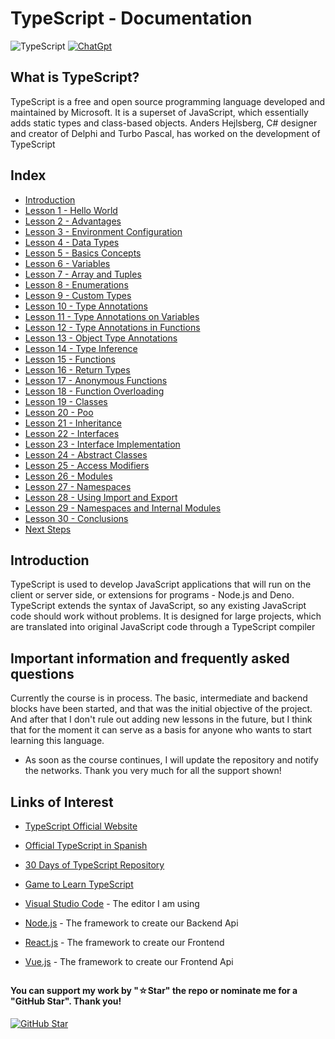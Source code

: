 # TypeScript - Documentation

![TypeScript](https://img.shields.io/badge/typescript-%23007ACC.svg?style=for-the-badge&logo=typescript&logoColor=white)
[![ChatGpt](https://img.shields.io/badge/ChatGPT-GPT--4-7CF178?style=for-the-badge&logo=openai&logoColor=white&labelColor=101010)](https://platform.openai.com)

## What is TypeScript?

TypeScript is a free and open source programming language developed and maintained by Microsoft. It is a superset of JavaScript, which essentially adds static types and class-based objects. Anders Hejlsberg, C# designer and creator of Delphi and Turbo Pascal, has worked on the development of TypeScript

## Index

* [Introduction](Introduction.ts)
* [Lesson 1 - Hello World](Hello-World.ts)
* [Lesson 2 - Advantages](Advantages.ts)
* [Lesson 3 - Environment Configuration](Environment-Configuration.ts)
* [Lesson 4 - Data Types](Data-Types.ts)
* [Lesson 5 - Basics Concepts](Basic-Concepts.ts)
* [Lesson 6 - Variables](Variables.ts)
* [Lesson 7 - Array and Tuples](Array-and-Tuples.ts)
* [Lesson 8 - Enumerations](Enumerations.ts)
* [Lesson 9 - Custom Types](Custom-Types.ts)
* [Lesson 10 - Type Annotations](Type-Annotations.ts)
* [Lesson 11 - Type Annotations on Variables](Type-Annotations-on-Variables.ts)
* [Lesson 12 - Type Annotations in Functions](Type-Annotation-in-Functions.ts)
* [Lesson 13 - Object Type Annotations](Object-Type-Annotations.ts)
* [Lesson 14 - Type Inference](Type-Inference.ts)
* [Lesson 15 - Functions](Functions.ts)
* [Lesson 16 - Return Types](Return-Types.ts)
* [Lesson 17 - Anonymous Functions](Anonymous-Functions.ts)
* [Lesson 18 - Function Overloading](Function-Overloading.ts)
* [Lesson 19 - Classes](Classes.ts)
* [Lesson 20 - Poo](Poo.ts)
* [Lesson 21 - Inheritance](Inheritance.ts)
* [Lesson 22 - Interfaces](Interfaces.ts)
* [Lesson 23 - Interface Implementation](Interface-Implementation.ts)
* [Lesson 24 - Abstract Classes](Abstract-Classes.ts)
* [Lesson 25 - Access Modifiers](Access-Modifiers.ts)
* [Lesson 26 - Modules](Modules.ts)
* [Lesson 27 - Namespaces](NameSpaces.ts)
* [Lesson 28 - Using Import and Export](Using-Import-and-Export.ts)
* [Lesson 29 - Namespaces and Internal Modules](NameSpaces-and-Internal-Modules.ts)
* [Lesson 30 - Conclusions](Conclusions.ts)
* [Next Steps](Next-Steps.ts)

## Introduction

TypeScript is used to develop JavaScript applications that will run on the client or server side, or extensions for programs - Node.js and Deno. TypeScript extends the syntax of JavaScript, so any existing JavaScript code should work without problems. It is designed for large projects, which are translated into original JavaScript code through a TypeScript compiler

## Important information and frequently asked questions

Currently the course is in process. The basic, intermediate and backend blocks have been started, and that was the initial objective of the project. And after that I don't rule out adding new lessons in the future, but I think that for the moment it can serve as a basis for anyone who wants to start learning this language.

* As soon as the course continues, I will update the repository and notify the networks.
Thank you very much for all the support shown!

## Links of Interest

* [TypeScript Official Website](https://www.typescriptlang.org/)

* [Official TypeScript in Spanish](https://www.typescriptlang.org/docs/)

* [30 Days of TypeScript Repository](https://github.com/microsoft/TypeScript)

* [Game to Learn TypeScript](https://www.typescriptlang.org/play)

* [Visual Studio Code](https://code.visualstudio.com/) - The editor I am using

* [Node.js](https://nodejs.org/en) - The framework to create our Backend Api

* [React.js](https://es.react.dev/) - The framework to create our Frontend

* [Vue.js](https://vuejs.org/) - The framework to create our Frontend Api

##

#### You can support my work by "☆Star" the repo or nominate me for a "GitHub Star". Thank you!

[![GitHub Star](https://img.shields.io/badge/GitHub-Nominar_a_star-yellow?style=for-the-badge&logo=github&logoColor=white&labelColor=101010)](https://stars.github.com/nominate/)